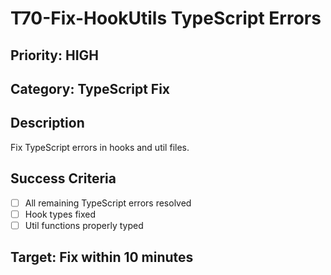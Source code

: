 # T70-Fix-HookUtils TypeScript Errors

## Priority: HIGH
## Category: TypeScript Fix

## Description
Fix TypeScript errors in hooks and util files.

## Success Criteria
- [ ] All remaining TypeScript errors resolved
- [ ] Hook types fixed
- [ ] Util functions properly typed

## Target: Fix within 10 minutes